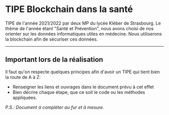 # TIPE Blockchain dans la santé

TIPE de l'année 2021/2022 par deux MP du lycée Kléber de Strasbourg.
Le thème de l'année étant "Santé et Prévention", nous avons choisi de nos orienter sur les données informatiques utiles en médecine.
Nous utiliserons la blockchain afin de sécuriser ces données.

----
## Important lors de la réalisation
Il faut qu'on respecte quelques principes afin d'avoir un TIPE qui tient bien la route de A à Z:
* Renseigner les liens et ouvrages dans le document prévu à cet effet
* Bien décrire chaque étape, que ce soit le code ou les méthodes appliquées.



*P.S.: Document à compléter au fur et à mesure.*
